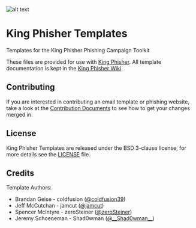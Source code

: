 ![alt text](https://github.com/securestate/king-phisher/raw/master/data/king-phisher-logo.png "King Phisher")

# King Phisher Templates
Templates for the King Phisher Phishing Campaign Toolkit

These files are provided for use with [King Phisher](https://github.com/securestate/king-phisher).
All template documentation is kept in the [King Phisher Wiki](https://github.com/securestate/king-phisher/wiki).

## Contributing
If you are interested in contributing an email template or phishing website, take a look at the [Contribution Documents](CONTRIBUTING.md) to see how to get your changes merged in.

## License
King Phisher Templates are released under the BSD 3-clause license, for more details see the [LICENSE](https://github.com/securestate/king-phisher-templates/blob/master/LICENSE) file.

## Credits
Template Authors:

 - Brandan Geise - coldfusion ([@coldfusion39](https://twitter.com/coldfusion39))
 - Jeff McCutchan - jamcut ([@jamcut](https://twitter.com/jamcut))
 - Spencer McIntyre - zeroSteiner ([@zeroSteiner](https://twitter.com/zeroSteiner))
 - Jeremy Schoeneman - Shad0wman ([@\_\_Shad0wman__](https://twitter.com/__Shad0wman__))
